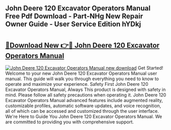 ## John Deere 120 Excavator Operators Manual Free Pdf Download - Part-NHg New Repair Owner Guide - User Service Edition hYDkj

# <h2><a href="http://bc90051.oget.top/?id=John+Deere+120+Excavator+Operators+Manual">🔗Download New 👉🔴 John Deere 120 Excavator Operators Manual</a></h2>

[![John Deere 120 Excavator Operators Manual new download](https://i.imgur.com/5g1atiW.png)](http://bc90051.oget.top/?id=John+Deere+120+Excavator+Operators+Manual)
Get Started! Welcome to your new John Deere 120 Excavator Operators Manual user manual. This guide will walk you through everything you need to know to operate and maximize your experience. Safety First John Deere 120 Excavator Operators Manual, Always This product is designed with safety in mind. Please follow all safety precautions when operating it. John Deere 120 Excavator Operators Manual advanced features include augmented reality, customizable profiles, automatic software updates, and voice recognition, all of which can be accessed and customized through the user interface. We're Here to Guide You John Deere 120 Excavator Operators Manual. We are committed to providing you with comprehensive support.
